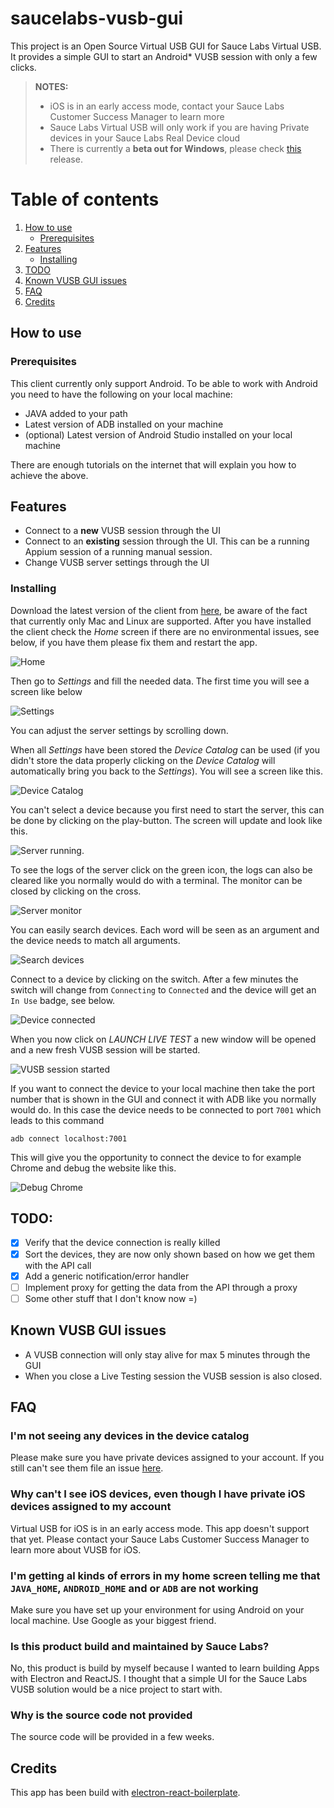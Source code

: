 # saucelabs-vusb-gui
This project is an Open Source Virtual USB GUI for Sauce Labs Virtual USB. It provides a simple GUI to start an Android* VUSB session with only a few clicks.

> **NOTES:**<br />
> - iOS is in an early access mode, contact your Sauce Labs Customer Success Manager to learn more
> - Sauce Labs Virtual USB will only work if you are having Private devices in your Sauce Labs Real Device cloud
> - There is currently a **beta out for Windows**, please check [this](https://github.com/wswebcreation/saucelabs-vusb-gui/releases/tag/0.1.2.1-win-beta) release.

# Table of contents

1. [How to use](#how-to-use)
    - [Prerequisites](#prerequisites)
1. [Features](#features)
    - [Installing](#installing)
1. [TODO](#todo)
1. [Known VUSB GUI issues](#known-vusb-gui-issues)
1. [FAQ](#faq)
1. [Credits](#credits)


## How to use
### Prerequisites
This client currently only support Android. To be able to work with Android you need to have the following on your local machine:

- JAVA added to your path
- Latest version of ADB installed on your machine
- (optional) Latest version of Android Studio installed on your local machine

There are enough tutorials on the internet that will explain you how to achieve the above.

## Features
- Connect to a **new** VUSB session through the UI
- Connect to an **existing** session through the UI. This can be a running Appium session of a running manual session.
- Change VUSB server settings through the UI
 
### Installing
Download the latest version of the client from [here](https://github.com/wswebcreation/saucelabs-vusb-gui/releases), be aware of the fact that currently only Mac and Linux are supported.
After you have installed the client check the *Home* screen if there are no environmental issues, see below, if you have them please fix them and restart the app.

![Home](./assets/home.jpg)

Then go to *Settings* and fill the needed data. The first time you will see a screen like below

![Settings](./assets/settings.jpg)

You can adjust the server settings by scrolling down.

When all *Settings* have been stored the *Device Catalog* can be used (if you didn't store the data properly clicking on the *Device Catalog* will automatically bring you back to the *Settings*).
You will see a screen like this.

![Device Catalog](./assets/device-searchbar.jpg)

You can't select a device because you first need to start the server, this can be done by clicking on the play-button. The screen will update and look like this.

![Server running](./assets/server-running.jpg).

To see the logs of the server click on the green icon, the logs can also be cleared like you normally would do with a terminal. 
The monitor can be closed by clicking on the cross.

![Server monitor](./assets/server-monitor.jpg)

You can easily search devices. Each word will be seen as an argument and the device needs to match all arguments.

![Search devices](./assets/device-search-results.jpg)

Connect to a device by clicking on the switch. After a few minutes the switch will change from `Connecting` to `Connected` and the device will get an `In Use` badge, see below.

![Device connected](./assets/device-connected.jpg)

When you now click on *LAUNCH LIVE TEST* a new window will be opened and a new fresh VUSB session will be started.

![VUSB session started](./assets/device-open-session.jpg)

If you want to connect the device to your local machine then take the port number that is shown in the GUI and connect it with ADB like you normally would do.
In this case the device needs to be connected to port `7001` which leads to this command 

    adb connect localhost:7001

This will give you the opportunity to connect the device to for example Chrome and debug the website like this.

![Debug Chrome](./assets/device-connect-to-chrome.jpg) 

## TODO:
- [x] Verify that the device connection is really killed
- [x] Sort the devices, they are now only shown based on how we get them with the API call
- [x] Add a generic notification/error handler
- [ ] Implement proxy for getting the data from the API through a proxy
- [ ] Some other stuff that I don't know now =)

## Known VUSB GUI issues
- A VUSB connection will only stay alive for max 5 minutes through the GUI
- When you close a Live Testing session the VUSB session is also closed.

## FAQ
### I'm not seeing any devices in the device catalog
Please make sure you have private devices assigned to your account. If you still can't see them file an issue [here](https://github.com/wswebcreation/saucelabs-vusb-gui/issues).

### Why can't I see iOS devices, even though I have private iOS devices assigned to my account
Virtual USB for iOS is in an early access mode. This app doesn't support that yet. Please contact your Sauce Labs Customer Success Manager to learn more about VUSB for iOS.

### I'm getting al kinds of errors in my home screen telling me that `JAVA_HOME`, `ANDROID_HOME` and or `ADB` are not working
Make sure you have set up your environment for using Android on your local machine. Use Google as your biggest friend.

### Is this product build and maintained by Sauce Labs?
No, this product is build by myself because I wanted to learn building Apps with Electron and ReactJS. I thought that a simple UI for the Sauce Labs VUSB solution would be a nice project to start with.

### Why is the source code not provided
The source code will be provided in a few weeks.

## Credits
This app has been build with [electron-react-boilerplate](https://github.com/electron-react-boilerplate/electron-react-boilerplate).
